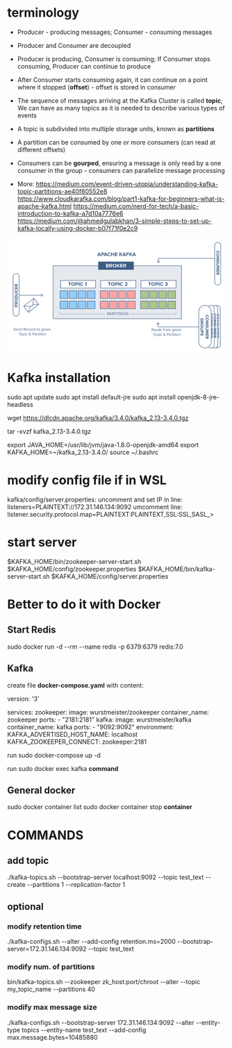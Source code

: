 # terminology
- Producer - producing messages; Consumer - consuming messages
- Producer and Consumer are decoupled
- Producer is producing, Consumer is consuming; If Consumer stops consuming, Producer can continue to produce
- After Consumer starts consuming again, it can continue on a point where it stopped (**offset**) - offset is stored in consumer
- The sequence of messages arriving at the Kafka Cluster is called **topic**; We can have as many topics as it is needed to describe various types of events
- A topic is subdivided into multiple storage units, known as **partitions** 
- A partition can be consumed by one or more consumers (can read at different offsets)
- Consumers can be **gourped**, ensuring a message is only read by a one consumer in the group - consumers can parallelize message processing

- More: https://medium.com/event-driven-utopia/understanding-kafka-topic-partitions-ae40f80552e8
        https://www.cloudkarafka.com/blog/part1-kafka-for-beginners-what-is-apache-kafka.html
        https://medium.com/nerd-for-tech/a-basic-introduction-to-kafka-a7d10a7776e6
        https://medium.com/@ahmedgulabkhan/3-simple-steps-to-set-up-kafka-locally-using-docker-b07f71f0e2c9

![Kafka](kafka.png)

# Kafka installation
sudo apt update
sudo apt install default-jre
sudo apt install openjdk-8-jre-headless

wget https://dlcdn.apache.org/kafka/3.4.0/kafka_2.13-3.4.0.tgz

tar -xvzf kafka_2.13-3.4.0.tgz

export JAVA_HOME=/usr/lib/jvm/java-1.8.0-openjdk-amd64
export KAFKA_HOME=~/kafka_2.13-3.4.0/
source ~/.bashrc

# modify config file if in WSL
kafka/config/server.properties:
    uncomment and set IP in line: listeners=PLAINTEXT://172.31.146.134:9092
    umcomment line: listener.security.protocol.map=PLAINTEXT:PLAINTEXT,SSL:SSL,SASL_>

# start server
$KAFKA_HOME/bin/zookeeper-server-start.sh $KAFKA_HOME/config/zookeeper.properties
$KAFKA_HOME/bin/kafka-server-start.sh $KAFKA_HOME/config/server.properties

# Better to do it with Docker

## Start Redis
sudo docker run -d --rm --name redis -p 6379:6379 redis:7.0

## Kafka
create file **docker-compose.yaml** with content:

version: '3'

services:
  zookeeper:
    image: wurstmeister/zookeeper
    container_name: zookeeper
    ports:
      - "2181:2181"
  kafka:
    image: wurstmeister/kafka
    container_name: kafka
    ports:
      - "9092:9092"
    environment:
      KAFKA_ADVERTISED_HOST_NAME: localhost
      KAFKA_ZOOKEEPER_CONNECT: zookeeper:2181

run sudo docker-compose up -d

run sudo docker exec kafka **command**

## General docker
sudo docker container list
sudo docker container stop **container**

# COMMANDS

## add topic
./kafka-topics.sh --bootstrap-server localhost:9092 --topic test_text --create --partitions 1 --replication-factor 1

## optional

### modify retention time
./kafka-configs.sh --alter --add-config retention.ms=2000 --bootstrap-server=172.31.146.134:9092 --topic test_text 

### modify num. of partitions
bin/kafka-topics.sh --zookeeper zk_host:port/chroot --alter --topic my_topic_name --partitions 40 

### modify max message size
./kafka-configs.sh --bootstrap-server 172.31.146.134:9092 --alter --entity-type topics --entity-name test_text --add-config max.message.bytes=10485880